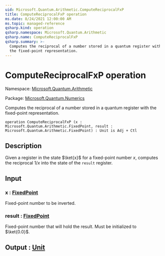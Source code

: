 ```yaml
---
uid: Microsoft.Quantum.Arithmetic.ComputeReciprocalFxP
title: ComputeReciprocalFxP operation
ms.date: 8/24/2021 12:00:00 AM
ms.topic: managed-reference
qsharp.kind: operation
qsharp.namespace: Microsoft.Quantum.Arithmetic
qsharp.name: ComputeReciprocalFxP
qsharp.summary: >-
  Computes the reciprocal of a number stored in a quantum register with
  the fixed-point representation.
---
```


# ComputeReciprocalFxP operation

Namespace: [Microsoft.Quantum.Arithmetic](xref:Microsoft.Quantum.Arithmetic)

Package: [Microsoft.Quantum.Numerics](https://nuget.org/packages/Microsoft.Quantum.Numerics)


Computes the reciprocal of a number stored in a quantum register withthe fixed-point representation.

```qsharp
operation ComputeReciprocalFxP (x : Microsoft.Quantum.Arithmetic.FixedPoint, result : Microsoft.Quantum.Arithmetic.FixedPoint) : Unit is Adj + Ctl
```


## Description

Given a register in the state $\ket{x}$ for a fixed-point number $x$,computes the reciprocal $1 / x$ into the state of the `result`register.

## Input

### x : [FixedPoint](xref:Microsoft.Quantum.Arithmetic.FixedPoint)

Fixed-point number to be inverted.


### result : [FixedPoint](xref:Microsoft.Quantum.Arithmetic.FixedPoint)

Fixed-point number that will hold the result. Must be initialized to $\ket{0.0}$.



## Output : [Unit](xref:microsoft.quantum.qsharp.valueliterals#unit-literal)

